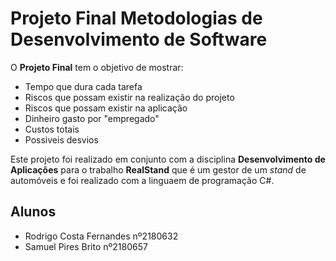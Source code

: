 # Projeto Final Metodologias de Desenvolvimento de Software

O **Projeto Final** tem o objetivo de mostrar:
* Tempo que dura cada tarefa
* Riscos que possam existir na realização do projeto
* Riscos que possam existir na aplicação
* Dinheiro gasto por "empregado" 
* Custos totais
* Possiveis desvios


Este projeto foi realizado em conjunto com a disciplina **Desenvolvimento de Aplicações** para o trabalho **RealStand** que é um gestor de um *stand* de automóveis e foi realizado com a linguaem de programação C#.

## Alunos
* Rodrigo Costa Fernandes nº2180632
* Samuel Pires Brito nº2180657

